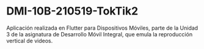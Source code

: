 # DMI-10B-210519-TokTik2
Aplicación realizada en Flutter para Dispositivos Móviles, parte de la Unidad 3 de la asignatura de Desarrollo Móvil Integral, que emula la reproducción vertical de videos.
